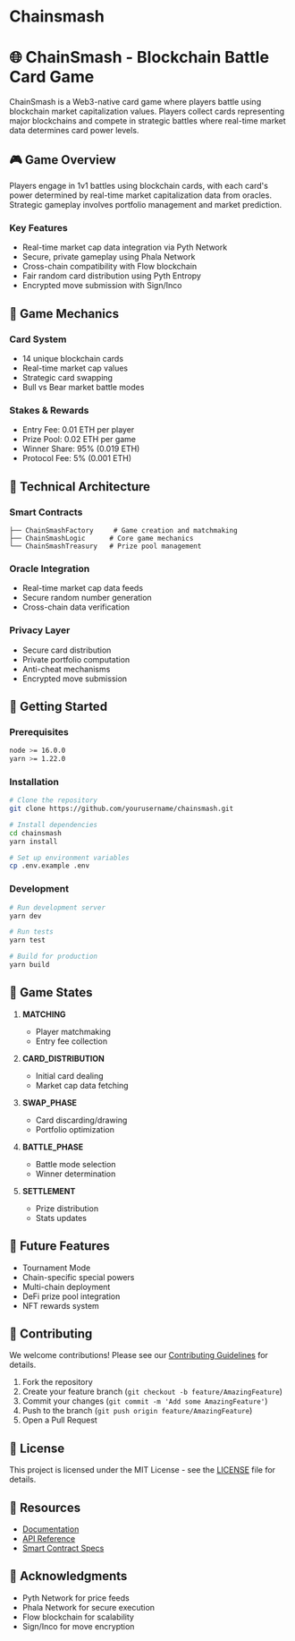 # Chainsmash


# 🌐 ChainSmash - Blockchain Battle Card Game

ChainSmash is a Web3-native card game where players battle using blockchain market capitalization values. Players collect cards representing major blockchains and compete in strategic battles where real-time market data determines card power levels.

## 🎮 Game Overview

Players engage in 1v1 battles using blockchain cards, with each card's power determined by real-time market capitalization data from oracles. Strategic gameplay involves portfolio management and market prediction.

### Key Features

- Real-time market cap data integration via Pyth Network
- Secure, private gameplay using Phala Network
- Cross-chain compatibility with Flow blockchain
- Fair random card distribution using Pyth Entropy
- Encrypted move submission with Sign/Inco

## 🎴 Game Mechanics

### Card System
- 14 unique blockchain cards
- Real-time market cap values
- Strategic card swapping
- Bull vs Bear market battle modes

### Stakes & Rewards
- Entry Fee: 0.01 ETH per player
- Prize Pool: 0.02 ETH per game
- Winner Share: 95% (0.019 ETH)
- Protocol Fee: 5% (0.001 ETH)

## 🔧 Technical Architecture

### Smart Contracts
```
├── ChainSmashFactory     # Game creation and matchmaking
├── ChainSmashLogic      # Core game mechanics
└── ChainSmashTreasury   # Prize pool management
```

### Oracle Integration
- Real-time market cap data feeds
- Secure random number generation
- Cross-chain data verification

### Privacy Layer
- Secure card distribution
- Private portfolio computation
- Anti-cheat mechanisms
- Encrypted move submission

## 🚀 Getting Started

### Prerequisites
```bash
node >= 16.0.0
yarn >= 1.22.0
```

### Installation
```bash
# Clone the repository
git clone https://github.com/yourusername/chainsmash.git

# Install dependencies
cd chainsmash
yarn install

# Set up environment variables
cp .env.example .env
```

### Development
```bash
# Run development server
yarn dev

# Run tests
yarn test

# Build for production
yarn build
```

## 🎯 Game States

1. **MATCHING**
   - Player matchmaking
   - Entry fee collection

2. **CARD_DISTRIBUTION**
   - Initial card dealing
   - Market cap data fetching

3. **SWAP_PHASE**
   - Card discarding/drawing
   - Portfolio optimization

4. **BATTLE_PHASE**
   - Battle mode selection
   - Winner determination

5. **SETTLEMENT**
   - Prize distribution
   - Stats updates

## 🔮 Future Features

- Tournament Mode
- Chain-specific special powers
- Multi-chain deployment
- DeFi prize pool integration
- NFT rewards system

## 🤝 Contributing

We welcome contributions! Please see our [Contributing Guidelines](CONTRIBUTING.md) for details.

1. Fork the repository
2. Create your feature branch (`git checkout -b feature/AmazingFeature`)
3. Commit your changes (`git commit -m 'Add some AmazingFeature'`)
4. Push to the branch (`git push origin feature/AmazingFeature`)
5. Open a Pull Request

## 📄 License

This project is licensed under the MIT License - see the [LICENSE](LICENSE) file for details.

## 🔗 Resources

- [Documentation](docs/)
- [API Reference](docs/api/)
- [Smart Contract Specs](docs/contracts/)

## 🤝 Acknowledgments

- Pyth Network for price feeds
- Phala Network for secure execution
- Flow blockchain for scalability
- Sign/Inco for move encryption
